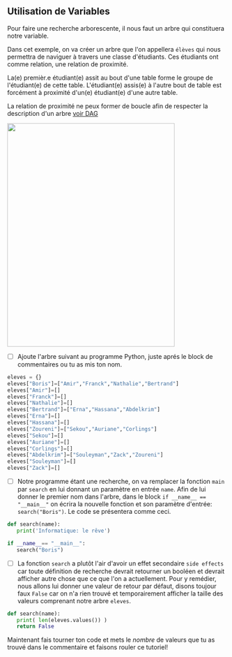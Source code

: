 ## Utilisation de Variables

Pour faire une recherche arborescente, il nous faut un arbre qui constituera notre variable.

Dans cet exemple, on va créer un arbre que l'on appellera `élèves` qui nous permettra de naviguer à travers une classe d'étudiants. Ces étudiants ont comme relation, une relation de proximité.

La(e) premièr.e étudiant(e) assit au bout d'une table forme le groupe de l'étudiant(e) de cette table. L'étudiant(e) assis(e) à l'autre bout de table est forcément à proximité d'un(e) étudiant(e) d'une autre table.

La relation de proximité ne peux former de boucle afin de respecter la description d'un arbre [voir DAG](https://en.wikipedia.org/wiki/Directed_acyclic_graph)

<img src="https://user-images.githubusercontent.com/62551735/79169427-70518080-7dba-11ea-81af-f3f005aad02e.png" width="384" height="512"></img>

- [ ] Ajoute l'arbre suivant au programme Python, juste aprés le block de commentaires ou tu as mis ton nom.

```python
eleves = {}
eleves["Boris"]=["Amir","Franck","Nathalie","Bertrand"]
eleves["Amir"]=[]
eleves["Franck"]=[]
eleves["Nathalie"]=[]
eleves["Bertrand"]=["Erna","Hassana","Abdelkrim"]
eleves["Erna"]=[]
eleves["Hassana"]=[]
eleves["Zoureni"]=["Sekou","Auriane","Corlings"]
eleves["Sekou"]=[]
eleves["Auriane"]=[]
eleves["Corlings"]=[]
eleves["Abdelkrim"]=["Souleyman","Zack","Zoureni"]
eleves["Souleyman"]=[]
eleves["Zack"]=[]
```

- [ ] Notre programme étant une recherche, on va remplacer la fonction `main` par `search` en lui donnant un paramètre en entrée `name`. Afin de lui donner le premier nom dans l'arbre, dans le block `if __name__ == "__main__"` on écrira la nouvelle fonction et son paramètre d'entrée: `search("Boris")`. Le code se présentera comme ceci.

```python
def search(name):
   print('Informatique: le rêve')

if __name__== "__main__":
   search("Boris")
```

- [ ] La fonction `search` a plutôt l'air d'avoir un effet secondaire `side effects` car toute définition de recherche devrait retourner un booléen et devrait afficher autre chose que ce que l'on a actuellement. Pour y remédier, nous allons lui donner une valeur de retour par défaut, disons toujour faux `False` car on n'a rien trouvé et temporairement afficher la taille des valeurs comprenant notre arbre `eleves`.

```python
def search(name):
   print( len(eleves.values()) )
   return False
```

Maintenant fais tourner ton code et mets le *nombre* de valeurs que tu as trouvé dans le commentaire et faisons rouler ce tutoriel!

